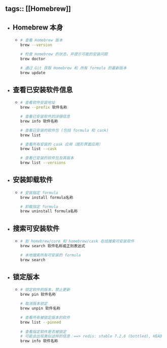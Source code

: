 tags:: [[Homebrew]]
---

- ## Homebrew 本身
	- ``` zsh
	  # 查看 Homebrew 版本
	  brew --version
	  
	  # 检查 Homebrew 的状态，并提示可能的安装问题
	  brew doctor
	  
	  # 通过 Git 获取 Homebrew 和 所有 formula 的最新版本
	  brew update
	  ```
- ## 查看已安装软件信息
	- ``` zsh
	  # 查看软件安装地址
	  brew --prefix 软件名称
	  
	  # 查看已安装软件的详细信息
	  brew info 软件名称
	  
	  # 查看已安装的软件包 (包括 formula 和 cask)
	  brew list
	  
	  # 查看所有安装的 cask 应用（图形界面应用）
	  brew list --cask
	  
	  # 查看已安装的软件包及其版本
	  brew list --versions
	  ```
- ## 安装卸载软件
	- ``` zsh
	  # 安装指定 formula
	  brew install formula名称
	  
	  # 卸载指定 formula
	  brew uninstall formula名称
	  ```
- ## 搜索可安装软件
	- ``` zsh
	  # 到 homebrew/core 和 homebrew/cask 在线搜索可安装软件
	  brew search 软件名称或正则表达式
	  
	  # 本地搜索所有可安装的 formula
	  brew search
	  ```
- ## 锁定版本
	- ``` zsh
	  # 锁定软件的版本，禁止更新
	  brew pin 软件名称
	  
	  # 取消版本锁定
	  brew unpin 软件名称
	  
	  # 查看所有被锁定版本的软件
	  brew list --pinned
	   
	  # 查看指定软件是否被锁定
	  # 可能会出现类似这样的信息：==> redis: stable 7.2.6 (bottled), HEAD [pinned at 7.2.4]
	  brew info 软件名称
	  ```